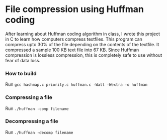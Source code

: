 # File compression using Huffman coding

After learning about Huffman coding algorithm in class, I wrote this project in C to learn how computers
compress textfiles. This program can compress upto 30% of the file depending on the contents of the textfile. It compressed a sample 100 KB text file into 67 KB. Since Huffman compression is lossless compression, this is completely safe to use without fear of data loss.

### How to build

Run `gcc hashmap.c priority.c huffman.c -Wall -Wextra -o huffman`

### Compressing a file

Run `./huffman -comp filename`

### Decompressing a file

Run `./huffman -decomp filename`
